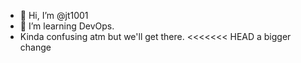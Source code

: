 - 👋 Hi, I’m @jt1001
- 👀 I’m learning DevOps.
- Kinda confusing atm but we'll get there.
<<<<<<< HEAD
a bigger change
